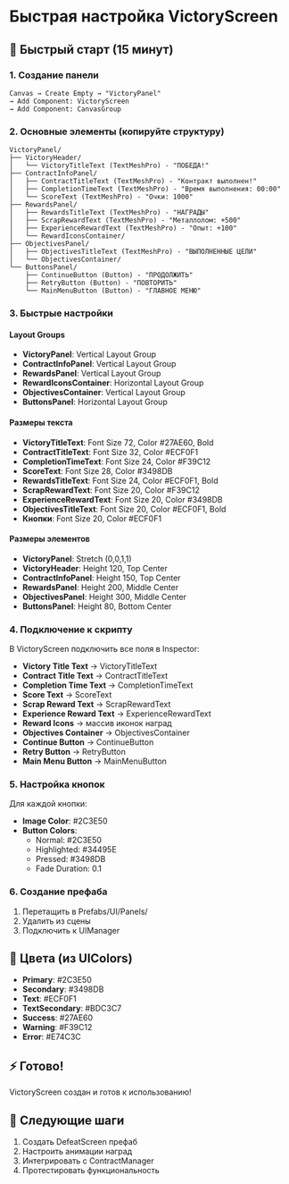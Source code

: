 # Быстрая настройка VictoryScreen

## 🚀 Быстрый старт (15 минут)

### 1. Создание панели
```
Canvas → Create Empty → "VictoryPanel"
→ Add Component: VictoryScreen
→ Add Component: CanvasGroup
```

### 2. Основные элементы (копируйте структуру)
```
VictoryPanel/
├── VictoryHeader/
│   └── VictoryTitleText (TextMeshPro) - "ПОБЕДА!"
├── ContractInfoPanel/
│   ├── ContractTitleText (TextMeshPro) - "Контракт выполнен!"
│   ├── CompletionTimeText (TextMeshPro) - "Время выполнения: 00:00"
│   └── ScoreText (TextMeshPro) - "Очки: 1000"
├── RewardsPanel/
│   ├── RewardsTitleText (TextMeshPro) - "НАГРАДЫ"
│   ├── ScrapRewardText (TextMeshPro) - "Металлолом: +500"
│   ├── ExperienceRewardText (TextMeshPro) - "Опыт: +100"
│   └── RewardIconsContainer/
├── ObjectivesPanel/
│   ├── ObjectivesTitleText (TextMeshPro) - "ВЫПОЛНЕННЫЕ ЦЕЛИ"
│   └── ObjectivesContainer/
└── ButtonsPanel/
    ├── ContinueButton (Button) - "ПРОДОЛЖИТЬ"
    ├── RetryButton (Button) - "ПОВТОРИТЬ"
    └── MainMenuButton (Button) - "ГЛАВНОЕ МЕНЮ"
```

### 3. Быстрые настройки

#### Layout Groups
- **VictoryPanel**: Vertical Layout Group
- **ContractInfoPanel**: Vertical Layout Group
- **RewardsPanel**: Vertical Layout Group
- **RewardIconsContainer**: Horizontal Layout Group
- **ObjectivesContainer**: Vertical Layout Group
- **ButtonsPanel**: Horizontal Layout Group

#### Размеры текста
- **VictoryTitleText**: Font Size 72, Color #27AE60, Bold
- **ContractTitleText**: Font Size 32, Color #ECF0F1
- **CompletionTimeText**: Font Size 24, Color #F39C12
- **ScoreText**: Font Size 28, Color #3498DB
- **RewardsTitleText**: Font Size 24, Color #ECF0F1, Bold
- **ScrapRewardText**: Font Size 20, Color #F39C12
- **ExperienceRewardText**: Font Size 20, Color #3498DB
- **ObjectivesTitleText**: Font Size 20, Color #ECF0F1, Bold
- **Кнопки**: Font Size 20, Color #ECF0F1

#### Размеры элементов
- **VictoryPanel**: Stretch (0,0,1,1)
- **VictoryHeader**: Height 120, Top Center
- **ContractInfoPanel**: Height 150, Top Center
- **RewardsPanel**: Height 200, Middle Center
- **ObjectivesPanel**: Height 300, Middle Center
- **ButtonsPanel**: Height 80, Bottom Center

### 4. Подключение к скрипту
В VictoryScreen подключить все поля в Inspector:
- **Victory Title Text** → VictoryTitleText
- **Contract Title Text** → ContractTitleText
- **Completion Time Text** → CompletionTimeText
- **Score Text** → ScoreText
- **Scrap Reward Text** → ScrapRewardText
- **Experience Reward Text** → ExperienceRewardText
- **Reward Icons** → массив иконок наград
- **Objectives Container** → ObjectivesContainer
- **Continue Button** → ContinueButton
- **Retry Button** → RetryButton
- **Main Menu Button** → MainMenuButton

### 5. Настройка кнопок
Для каждой кнопки:
- **Image Color**: #2C3E50
- **Button Colors**:
  - Normal: #2C3E50
  - Highlighted: #34495E
  - Pressed: #3498DB
  - Fade Duration: 0.1

### 6. Создание префаба
1. Перетащить в Prefabs/UI/Panels/
2. Удалить из сцены
3. Подключить к UIManager

## 🎨 Цвета (из UIColors)
- **Primary**: #2C3E50
- **Secondary**: #3498DB
- **Text**: #ECF0F1
- **TextSecondary**: #BDC3C7
- **Success**: #27AE60
- **Warning**: #F39C12
- **Error**: #E74C3C

## ⚡ Готово!
VictoryScreen создан и готов к использованию!

## 🔧 Следующие шаги
1. Создать DefeatScreen префаб
2. Настроить анимации наград
3. Интегрировать с ContractManager
4. Протестировать функциональность
